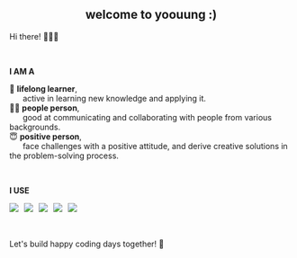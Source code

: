 <div align="center">

## welcome to yoouung :)

</div>

Hi there! 🙋🏻‍♀️

<br/>


**I AM A**  

📖 __lifelong learner__,  
&nbsp;&nbsp;&nbsp;&nbsp;&nbsp; active in learning new knowledge and applying it.  
🙌🏻 **people person**,  
&nbsp;&nbsp;&nbsp;&nbsp;&nbsp; good at communicating and collaborating with people from various backgrounds.  
😇 **positive person**,  
&nbsp;&nbsp;&nbsp;&nbsp;&nbsp; face challenges with a positive attitude, and derive creative solutions in the problem-solving process.

<br/>

__I USE__

<div style="display:flex;gap:10px;flex-wrap:wrap;">
    <img src="https://img.shields.io/badge/react-61DAFB?style=for-the-badge&logo=react&logoColor=black">
    <img src="https://img.shields.io/badge/js-F7DF1E?style=for-the-badge&logo=javascript&logoColor=black">
    <img src="https://img.shields.io/badge/node.js-339933?style=for-the-badge&logo=node.js&logoColor=white">
    <img src="https://img.shields.io/badge/Java-007396?style=for-the-badge&logo=OpenJDK&logoColor=white">
    <img src="https://img.shields.io/badge/Python-3776AB?style=for-the-badge&logo=Python&logoColor=white">
</div>

<br/>
<br/>

Let's build happy coding days together! 🚀
